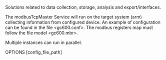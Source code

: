 Solutions related to data collection, storage, analysis and export/interfaces.

The modbusTcpMaster Service will run on the target system (arm) collecting information from configured device. An example of configuration can be found in the file <gc600.conf>. The modbus registers map must follow the file model <gc600.mbr>.

Multiple instances can run in parallel.

OPTIONS [config_file_path]


